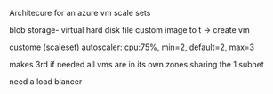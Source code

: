 Architecure for an azure vm scale sets


blob storage- virtual hard disk file custom image to t -> create vm


custome (scaleset) autoscaler:
cpu:75%, min=2, default=2, max=3 


makes 3rd if needed all vms are in its own zones sharing the 1 subnet 


need a load blancer